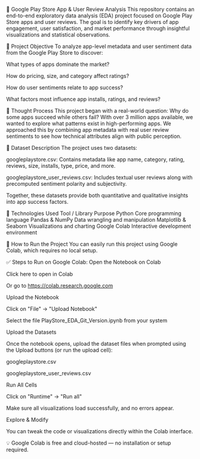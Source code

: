 📱 Google Play Store App & User Review Analysis
This repository contains an end-to-end exploratory data analysis (EDA) project focused on Google Play Store apps and user reviews. The goal is to identify key drivers of app engagement, user satisfaction, and market performance through insightful visualizations and statistical observations.

📌 Project Objective
To analyze app-level metadata and user sentiment data from the Google Play Store to discover:

What types of apps dominate the market?

How do pricing, size, and category affect ratings?

How do user sentiments relate to app success?

What factors most influence app installs, ratings, and reviews?

🧠 Thought Process
This project began with a real-world question: Why do some apps succeed while others fail?
With over 3 million apps available, we wanted to explore what patterns exist in high-performing apps. We approached this by combining app metadata with real user review sentiments to see how technical attributes align with public perception.

📂 Dataset Description
The project uses two datasets:

googleplaystore.csv: Contains metadata like app name, category, rating, reviews, size, installs, type, price, and more.

googleplaystore_user_reviews.csv: Includes textual user reviews along with precomputed sentiment polarity and subjectivity.

Together, these datasets provide both quantitative and qualitative insights into app success factors.

🔧 Technologies Used
Tool / Library	Purpose
Python	Core programming language
Pandas & NumPy	Data wrangling and manipulation
Matplotlib & Seaborn	Visualizations and charting
Google Colab	Interactive development environment

🚀 How to Run the Project
You can easily run this project using Google Colab, which requires no local setup.

✅ Steps to Run on Google Colab:
Open the Notebook on Colab

Click here to open in Colab

Or go to https://colab.research.google.com

Upload the Notebook

Click on "File" → "Upload Notebook"

Select the file PlayStore_EDA_Git_Version.ipynb from your system

Upload the Datasets

Once the notebook opens, upload the dataset files when prompted using the Upload buttons (or run the upload cell):

googleplaystore.csv

googleplaystore_user_reviews.csv

Run All Cells

Click on "Runtime" → "Run all"

Make sure all visualizations load successfully, and no errors appear.

Explore & Modify

You can tweak the code or visualizations directly within the Colab interface.

💡 Google Colab is free and cloud-hosted — no installation or setup required.
